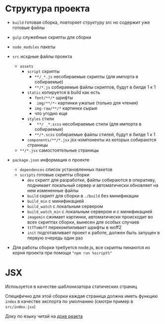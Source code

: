 # Структура проекта
-  `build` готовая сборка, повторяет структуру src но содержит уже готовые файлы
-  `gulp` служебные скрипты для сборки
-  `node_modules` пакеты
-  `src` исхдные файлы проекта
   -  `assets`
      - `script` скрипты
         -  `**/_*.js` несобираемые скрипты (для импорта в собираемые)
         -  `**/*.js` собираемые файлы скриптов, будут в билде 1 к 1
      -  `static` копируется в build как есть
         -  `font/**/*` шрифты
         - ` img/**/*`- картинки ужатые (только для чтения)
         -  `img-raw/**/*` картинки сырые
         -  что угодно еще
      -  `styles` стили
         - ` **/ _*.scss` несобираемые стили (для импорта в собираемые)
         -  `**/*.scss` собираемые файлы стилей, будут в билде 1 к 1
      -  `components/**/*.jsx` jsx-компоненты из которых собираются страницы
   - `**/*.jsx` самостоятельные страницы
-  `package.json` информация о проекте
   - `dependences` список установленных пакетов
   - `scripts` готовые скрипты сборки
      - `dev` скрипт для разработки, файлы собираются в оперативу, поднимает локальный сервер и автоматически обновляет на нем измененные файлы
      - `build` скрипт для сборки в `./build` без минификации
      - `build_min` с минификацией
      - `build_watch` с локальным сервером
      - `build_watch_min` с локальным сервером и с минификацией
      - `imagemin` сжимает картинки, автоматически происходит во всех скриптах сборки, вынесен для особых случаев
      - `ttfToWoff` перекомпиливает шрифты в woff2
      - `init` подготавливает проект к работе, должен быть запущен в первую очередь один раз

- Для работы сборки требуется node.js, все скрипты пинаются из корня проекта при помощи `"npm run %script%"`

# JSX
Испоьзуется в качестве шаблонизатора статических страниц

Специфично для этой сборки каждая страница должна иметь функцию `index` в качестве экспорта по умолчанию (смотри пример в `src/index.jsx`)

Доку по языку читай на [доке реакта](https://react.dev/learn/writing-markup-with-jsx)